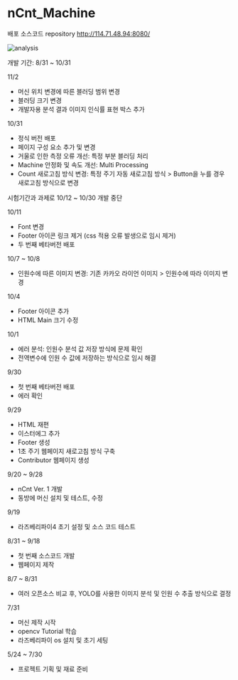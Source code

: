 # nCnt_Machine
배포 소스코드 repository
http://114.71.48.94:8080/

![analysis](https://user-images.githubusercontent.com/101448204/199458387-33d5d9fe-1441-4099-9a29-7ccd35715058.jpg)

개발 기간: 8/31 ~ 10/31

11/2
  - 머신 위치 변경에 따른 블러딩 범위 변경
  - 블러딩 크기 변경
  - 개발자용 분석 결과 이미지 인식률 표현 박스 추가

10/31
  - 정식 버전 배포
  - 페이지 구성 요소 추가 및 변경
  - 거울로 인한 측정 오류 개선: 특정 부분 블러딩 처리
  - Machine 안정화 및 속도 개선: Multi Processing
  - Count 새로고침 방식 변경: 특정 주기 자동 새로고침 방식 > Button을 누를 경우 새로고침 방식으로 변경

시험기간과 과제로 10/12 ~ 10/30 개발 중단

10/11
  - Font 변경
  - Footer 아이콘 링크 제거 (css 적용 오류 발생으로 임시 제거)
  - 두 번째 베타버전 배포

10/7 ~ 10/8
  - 인원수에 따른 이미지 변경: 기존 카카오 라이언 이미지 > 인원수에 따라 이미지 변경

10/4
  - Footer 아이콘 추가
  - HTML Main 크기 수정

10/1
  - 에러 분석: 인원수 분석 값 저장 방식에 문제 확인
  - 전역변수에 인원 수 값에 저장하는 방식으로 임시 해결

9/30
  - 첫 번째 베타버전 배포
  - 에러 확인

9/29
  - HTML 재편
  - 이스터에그 추가
  - Footer 생성
  - 1초 주기 웹페이지 새로고침 방식 구축
  - Contributor 웹페이지 생성

9/20 ~ 9/28
  - nCnt Ver. 1 개발
  - 동방에 머신 설치 및 테스트, 수정

9/19
  - 라즈베리파이4 초기 설정 및 소스 코드 테스트

8/31 ~ 9/18
  - 첫 번째 소스코드 개발
  - 웹페이지 제작

8/7 ~ 8/31
  - 여러 오픈소스 비교 후, YOLO를 사용한 이미지 분석 및 인원 수 추출 방식으로 결정

7/31
  - 머신 제작 시작
  - opencv Tutorial 학습
  - 라즈베리파이 os 설치 및 초기 세팅

5/24 ~ 7/30
  - 프로젝트 기획 및 재료 준비
